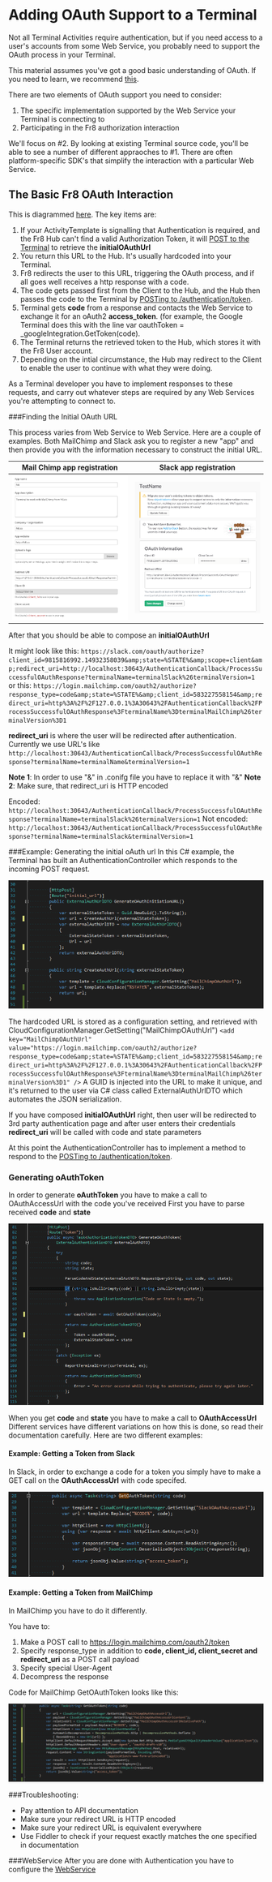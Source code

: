 # Adding OAuth Support to a Terminal

Not all Terminal Activities require authentication, but if you need access to a user's accounts from some Web Service, you probably need to support the OAuth process in your Terminal.

This material assumes you've got a good basic understanding of OAuth. If you need to learn, we recommend [this](https://aaronparecki.com/articles/2012/07/29/1/oauth2-simplified).

There are two elements of OAuth support you need to consider: 
1) The specific implementation supported by the Web Service your Terminal is connecting to
2) Participating in the Fr8 authorization interaction

We'll focus on #2. By looking at existing Terminal source code, you'll be able to see a number of different appraoches to #1. There are often platform-specific SDK's that simplify the interaction with a particular Web Service.


The Basic Fr8 OAuth Interaction
--------------------------------------

This is diagrammed [here](/Docs/ForDevelopers/OperatingConcepts/Authorization/AuthOverview.md). The key items are:

1. If your ActivityTemplate is signalling that Authentication is required, and the Fr8 Hub can't find a valid Authorization Token, it will [POST to the Terminal](http://dev-terminals.fr8.co:25923/swagger/ui/index#!/Authentication/Authentication_GenerateOAuthInitiationURL) to retrieve the **initialOAuthUrl**
2. You return this URL to the Hub. It's usually hardcoded into your Terminal. 
3. Fr8 redirects the user to this URL, triggering the OAuth process, and if all goes well receives a http response with a code.
4. The code gets passed first from the Client to the Hub, and the Hub then passes the code to the Terminal by [POSTing to /authentication/token](https://fr8.co/swagger/ui/index#!/Authentication/Authentication_token). 
5. Terminal gets **code** from a response and contacts the Web Service to exchange it for an oAuth2 **access_token**. (for example, the Google Terminal does this with the line var oauthToken = _googleIntegration.GetToken(code). 
6. The Terminal returns the retrieved token to the Hub, which stores it with the Fr8 User account.
7. Depending on the intial circumstance, the Hub may redirect to the Client to enable the user to continue with what they were doing.

As a Terminal developer you have to implement responses to these requests, and carry out whatever steps are required by any Web Services you're attempting to connect to.

###Finding the Initial OAuth URL

This process varies from Web Service to Web Service. Here are a couple of examples.
Both MailChimp and Slack ask you to register a new "app" and then provide you with the information necessary to construct the initial URL.

| Mail Chimp app registration   |      Slack app registration      |
|----------|:-------------:|
|![](/Docs/img/TerminalDeveloping-Authentication.md-1.png) |  ![](/Docs/img/TerminalDeveloping-Authentication.md-2.png) | 

After that you should be able to compose an **initialOAuthUrl**

It might look like this: 
`https://slack.com/oauth/authorize?client_id=9815816992.14932358039&amp;state=%STATE%&amp;scope=client&amp;redirect_uri=http://localhost:30643/AuthenticationCallback/ProcessSuccessfulOAuthResponse?terminalName=terminalSlack%26terminalVersion=1`
or this: 
`https://login.mailchimp.com/oauth2/authorize?response_type=code&amp;state=%STATE%&amp;client_id=583227558154&amp;redirect_uri=http%3A%2F%2F127.0.0.1%3A30643%2FAuthenticationCallback%2FProcessSuccessfulOAuthResponse%3FterminalName%3DterminalMailChimp%26terminalVersion%3D1`

**redirect_uri** is where the user will be redirected after authentication. Currently we use URL's like `http://localhost:30643/AuthenticationCallback/ProcessSuccessfulOAuthResponse?terminalName=terminalName&terminalVersion=1`

**Note 1**: In order to use "&" in .conifg file you have to replace it with "&amp;"
**Note 2**: Make sure, that  redirect_uri is HTTP encoded


Encoded: ` http://localhost:30643/AuthenticationCallback/ProcessSuccessfulOAuthResponse?terminalName=terminalSlack%26terminalVersion=1 `
Not encoded: ` http://localhost:30643/AuthenticationCallback/ProcessSuccessfulOAuthResponse?terminalName=terminalSlack&terminalVersion=1 `

###Example: Generating the initial oAuth url
In this C# example, the Terminal has built an  AuthenticationController which responds to the incoming POST request. 

![](/Docs/img/TerminalDeveloping-Authentication.md-3.png)

The hardcoded URL is stored as a configuration setting, and retrieved with CloudConfigurationManager.GetSetting("MailChimpOAuthUrl") 
`<add key="MailChimpOAuthUrl" value="https://login.mailchimp.com/oauth2/authorize?response_type=code&amp;state=%STATE%&amp;client_id=583227558154&amp;redirect_uri=http%3A%2F%2F127.0.0.1%3A30643%2FAuthenticationCallback%2FProcessSuccessfulOAuthResponse%3FterminalName%3DterminalMailChimp%26terminalVersion%3D1" />`
A GUID is injected into the URL to make it unique, and it's returned to the user via C# class called ExternalAuthUrlDTO which automates the JSON serialization.

If you have composed  **initialOAuthUrl** right, then user will be redirected to 3rd party authentication page and after user enters their credentials **redirect_uri** will be called with code and state parameters

At this point the AuthenticationController has to implement a method to respond to the [POSTing to /authentication/token](https://fr8.co/swagger/ui/index#!/Authentication/Authentication_token). 

### Generating oAuthToken


In order to generate **oAuthToken** you have to make a call to OAuthAccessUrl with the code you've received
First you have to parse received **code** and **state**

![](/Docs/img/TerminalDeveloping-Authentication.md-4.png)

When you get **code** and **state** you have to make a call to **OAuthAccessUrl**
Different services have different variations on how this is done, so read their documentation carefully. Here are two different examples:


#### Example: Getting a Token from Slack

In Slack, in order to exchange a code for a token you simply have to make a GET call on the **OAuthAccessUrl** with code specifed.

![](/Docs/img/TerminalDeveloping-Authentication.md-5.png)

#### Example: Getting a Token from MailChimp

In MailChimp you have to do it differently.

You have to:
1. Make a POST call to https://login.mailchimp.com/oauth2/token
2. Specify response_type in addition to **code, client_id,  client_secret and  redirect_uri** as a POST call payload
3. Specify special User-Agent 
4. Decompress the response

Code for MailChimp GetOAuthToken looks like this:

![](/Docs/img/TerminalDeveloping-Authentication.md-6.png)

 

###Troubleshooting:
- Pay attention to API documentation
- Make sure your redirect URL is HTTP encoded
- Make sure your redirect URL is equivalent everywhere
- Use Fiddler to check if your request exactly matches the one specified in documentation


###WebService
After you are done with Authentication you have to configure the [WebService](TerminalDeveloping-AddingAWebService.md) 


